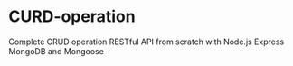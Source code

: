 # CURD-operation
Complete CRUD operation 
RESTful API from scratch with Node.js
Express
MongoDB and Mongoose
